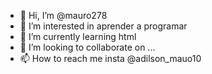- 👋 Hi, I’m @mauro278
- 👀 I’m interested in aprender a programar
- 🌱 I’m currently learning html
- 💞️ I’m looking to collaborate on ...
- 📫 How to reach me insta @adilson_mauo10

<!---
mauro278/mauro278 is a ✨ special ✨ repository because its `README.md` (this file) appears on your GitHub profile.
You can click the Preview link to take a look at your changes.
--->

